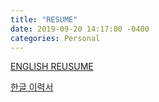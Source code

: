 ```yaml
---
title: "RESUME"
date: 2019-09-20 14:17:00 -0400
categories: Personal
---
```

[ENGLISH REUSUME](https://github.com/onteeae/onteeae.github.io/raw/master/cv_JaeLee_eng.docx)

[한글 이력서](https://github.com/onteeae/onteeae.github.io/raw/master/cv_JaeLee_kor.docx)
